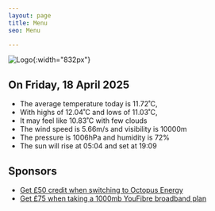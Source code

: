 ```yaml
---
layout: page
title: Menu
seo: Menu

---
```


![Logo](/images/logo.jpg){:width="832px"}

<!-- weather_marker starts -->
## On Friday, 18 April 2025

- The average temperature today is 11.72˚C,
- With highs of 12.04˚C and lows of 11.03˚C,
- It may feel like 10.83˚C with few clouds
- The wind speed is 5.66m/s and visibility is 10000m
- The pressure is 1006hPa and humidity is 72%
- The sun will rise at 05:04 and set at 19:09

<!-- weather_marker ends -->

## Sponsors

- [Get £50 credit when switching to Octopus Energy](https://bit.ly/3oD1nnS)
- [Get £75 when taking a 1000mb YouFibre broadband plan](https://aklam.io/91zWhU?)



